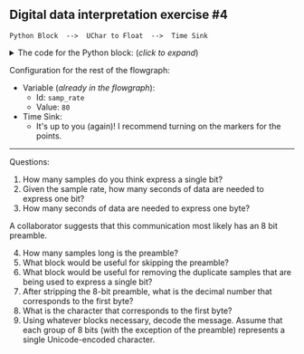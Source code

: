 ## Digital data interpretation exercise #4

```
Python Block  -->  UChar to Float  -->  Time Sink
```

<details><summary>The code for the Python block: (<i>click to expand</i>)</summary>

Note: this code is not meant to be readable. Rather, the goal of this exercise is to explore the mystery signal using the Time Sink, Waterfall sink, etc.

```python3

Something involving Packing bits and writing to a file sink

Name: Mystery Signal 4
Type: No input, output = byte

Preamble = 10101010
No cyclical repeat in vec;
repeat interpolation 5 on the samples
Binary for "THE EGGS ARE HATCHING.       " (with the spaces)
TODO
```
</details>

Configuration for the rest of the flowgraph:
- Variable (_already in the flowgraph_):
  - Id: `samp_rate`
  - Value: `80`
- Time Sink:
  - It's up to you (again)! I recommend turning on the markers for the points.

---

Questions:

1. How many samples do you think express a single bit?
2. Given the sample rate, how many seconds of data are needed to express one bit?
3. How many seconds of data are needed to express one byte?

A collaborator suggests that this communication most likely has an 8 bit preamble.

4. How many samples long is the preamble?
5. What block would be useful for skipping the preamble?
6. What block would be useful for removing the duplicate samples that are being used to express a single bit?
7. After stripping the 8-bit preamble, what is the decimal number that corresponds to the first byte?
8. What is the character that corresponds to the first byte?
9. Using whatever blocks necessary, decode the message. Assume that each group of 8 bits (with the exception of the preamble) represents a single Unicode-encoded character.
